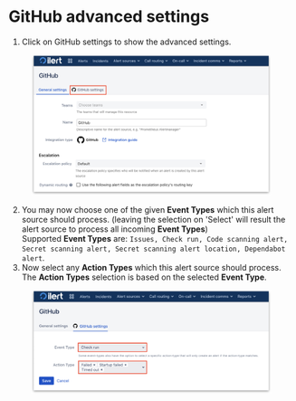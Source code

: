 # GitHub advanced settings



1. Click on GitHub settings to show the advanced settings.

<figure><img src="../../.gitbook/assets/1 (2) (1).png" alt="" width="563"><figcaption></figcaption></figure>

2. You may now choose one of the given **Event Types** which this alert source should process. (leaving the selection on 'Select' will result the alert source to process all incoming **Event Types**)\
   Supported **Event Types** are: `Issues, Check run, Code scanning alert, Secret scanning alert, Secret scanning alert location, Dependabot alert`.
3. Now select any **Action Types** which this alert source should process. The **Action Types** selection is based on the selected **Event Type**.

<figure><img src="../../.gitbook/assets/2 (1) (1) (1) (1) (1) (2) (1).png" alt="" width="563"><figcaption></figcaption></figure>
